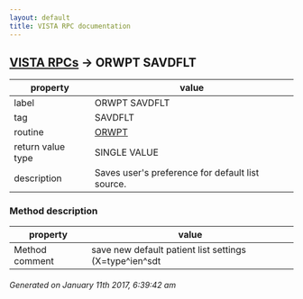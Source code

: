 ```yaml
---
layout: default
title: VISTA RPC documentation
---
```




## [VISTA RPCs](TableOfContent.md) &#8594; ORWPT SAVDFLT 

 property | value 
--- | --- 
 label | ORWPT SAVDFLT
 tag | SAVDFLT
 routine | [ORWPT](http://code.osehra.org/dox/Routine_ORWPT_source.html)
 return value type | SINGLE VALUE
 description | Saves user's preference for default list source.


### Method description

 property | value 
--- | --- 
 Method comment | save new default patient list settings (X=type^ien^sdt




 ###### Generated on January 11th 2017, 6:39:42 am